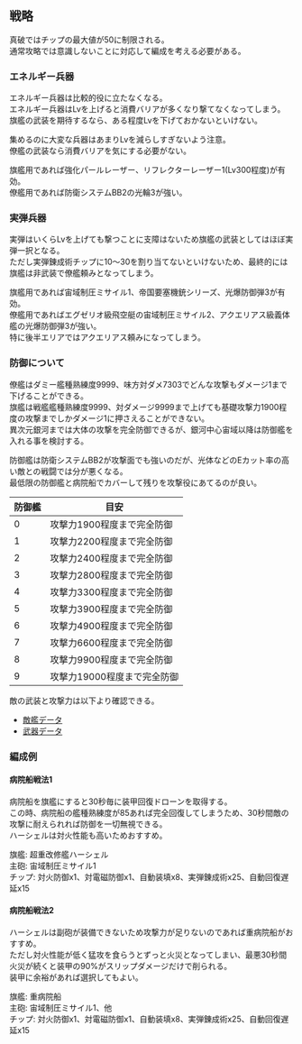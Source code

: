 ## 戦略

真破ではチップの最大値が50に制限される。  
通常攻略では意識しないことに対応して編成を考える必要がある。  


### エネルギー兵器

エネルギー兵器は比較的役に立たなくなる。  
エネルギー兵器はLvを上げると消費バリアが多くなり撃てなくなってしまう。  
旗艦の武装を期待するなら、ある程度Lvを下げておかないといけない。  

集めるのに大変な兵器はあまりLvを減らしすぎないよう注意。  
僚艦の武装なら消費バリアを気にする必要がない。  

旗艦用であれば強化パールレーザー、リフレクターレーザー1(Lv300程度)が有効。  
僚艦用であれば防衛システムBB2の光輪3が強い。  

### 実弾兵器

実弾はいくらLvを上げても撃つことに支障はないため旗艦の武装としてはほぼ実弾一択となる。  
ただし実弾錬成術チップに10～30を割り当てないといけないため、最終的には旗艦は非武装で僚艦頼みとなってしまう。  

旗艦用であれば宙域制圧ミサイル1、帝国要塞機銃シリーズ、光爆防御弾3が有効。  
僚艦用であればエグゼリオ級飛空艇の宙域制圧ミサイル2、アクエリアス級義体艦の光爆防御弾3が強い。  
特に後半エリアではアクエリアス頼みになってしまう。  

### 防御について

僚艦はダミー艦種熟練度9999、味方対ダメ7303でどんな攻撃もダメージ1まで下げることができる。  
旗艦は戦艦艦種熟練度9999、対ダメージ9999まで上げても基礎攻撃力1900程度の攻撃までしかダメージ1に押さえることができない。  
異次元銀河までは大体の攻撃を完全防御できるが、銀河中心宙域以降は防御艦を入れる事を検討する。  

防御艦は防衛システムBB2が攻撃面でも強いのだが、光体などのEカット率の高い敵との戦闘では分が悪くなる。  
最低限の防御艦と病院船でカバーして残りを攻撃役にあてるのが良い。  

| 防御艦 | 目安                        |
|--------|-----------------------------|
| 0      | 攻撃力1900程度まで完全防御  |
| 1      | 攻撃力2200程度まで完全防御  |
| 2      | 攻撃力2400程度まで完全防御  |
| 3      | 攻撃力2800程度まで完全防御  |
| 4      | 攻撃力3300程度まで完全防御  |
| 5      | 攻撃力3900程度まで完全防御  |
| 6      | 攻撃力4900程度まで完全防御  |
| 7      | 攻撃力6600程度まで完全防御  |
| 8      | 攻撃力9900程度まで完全防御  |
| 9      | 攻撃力19000程度まで完全防御 |


敵の武装と攻撃力は以下より確認できる。  

* [敵艦データ](https://docs.google.com/spreadsheets/d/1VJwT5TLADusvgFh__hNiPMehEG7NptADB-4GO-5hSI4/edit?usp=sharing)
* [武器データ](https://docs.google.com/spreadsheets/d/1QzddTzmVAsBXawzHiyVCOX_d5IBrtlx4fk8PqeTBu1U/edit?usp=sharing)

### 編成例

#### 病院船戦法1

病院船を旗艦にすると30秒毎に装甲回復ドローンを取得する。  
この時、病院船の艦種熟練度が85あれば完全回復してしまうため、30秒間敵の攻撃に耐えられれば防御を一切無視できる。  
ハーシェルは対火性能も高いためおすすめ。  

旗艦: 超重改修艦ハーシェル  
主砲: 宙域制圧ミサイル1  
チップ: 対火防御x1、対電磁防御x1、自動装填x8、実弾錬成術x25、自動回復遅延x15  


#### 病院船戦法2

ハーシェルは副砲が装備できないため攻撃力が足りないのであれば重病院船がおすすめ。  
ただし対火性能が低く猛攻を食らうとずっと火災となってしまい、最悪30秒間火災が続くと装甲の90%がスリップダメージだけで削られる。  
装甲に余裕があれば選択してもよい。  

旗艦: 重病院船  
主砲: 宙域制圧ミサイル1、他  
チップ: 対火防御x1、対電磁防御x1、自動装填x8、実弾錬成術x25、自動回復遅延x15  

